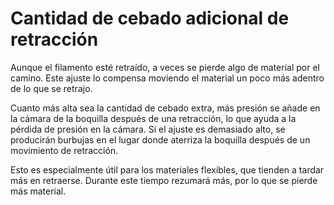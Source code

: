 Cantidad de cebado adicional de retracción
====
Aunque el filamento esté retraído, a veces se pierde algo de material por el camino. Este ajuste lo compensa moviendo el material un poco más adentro de lo que se retrajo.

Cuanto más alta sea la cantidad de cebado extra, más presión se añade en la cámara de la boquilla después de una retracción, lo que ayuda a la pérdida de presión en la cámara. Si el ajuste es demasiado alto, se producirán burbujas en el lugar donde aterriza la boquilla después de un movimiento de retracción.

Esto es especialmente útil para los materiales flexibles, que tienden a tardar más en retraerse. Durante este tiempo rezumará más, por lo que se pierde más material.